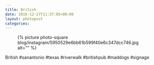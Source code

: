 ```yaml
---
title: British
date: 2016-12-27T11:37:05+00:00
layout: photopost
categories:
---
```


<figure class="photo photo--square">
  {% picture photo-square blog/instagram/5950529e6bb61b599f40e6c347dcc746.jpg alt="" %}
</figure>

British
#sanantonio #texas #riverwalk #britishpub #maddogs #signage

